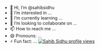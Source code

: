 - 👋 Hi, I’m @sahibsidhu
- 👀 I’m interested in ...
- 🌱 I’m currently learning ...
- 💞️ I’m looking to collaborate on ...
- 📫 How to reach me ...
- 😄 Pronouns: ...
- ⚡ Fun fact: ...
[![Sahib Sidhu profile views](https://u8views.com/api/v1/github/profiles/161289714/views/day-week-month-total-count.svg)](https://u8views.com/github/sahibsidhu)
<!---
sahibsidhu/sahibsidhu is a ✨ special ✨ repository because its `README.md` (this file) appears on your GitHub profile.
You can click the Preview link to take a look at your changes.
--->

